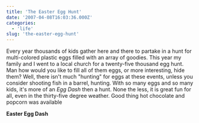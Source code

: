 ```yaml
---
title: 'The Easter Egg Hunt'
date: '2007-04-08T16:03:36.000Z'
categories:
  - 'life'
slug: 'the-easter-egg-hunt'
---
```


Every year thousands of kids gather here and there to partake in a hunt for multi-colored plastic eggs filled with an array of goodies. This year my family and I went to a local church for a twenty-five thousand egg hunt. Man how would you like to fill all of them eggs, or more interesting, hide them? Well, there isn't much "hunting" for eggs at these events, unless you consider shooting fish in a barrel, hunting. With so many eggs and so many kids, it's more of an _Egg Dash_ then a hunt. None the less, it is great fun for all, even in the thirty-five degree weather. Good thing hot chocolate and popcorn was available

**Easter Egg Dash**
